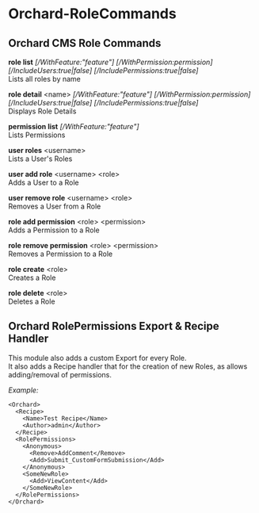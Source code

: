 Orchard-RoleCommands
=

Orchard CMS Role Commands
-

**role list** *[/WithFeature:"feature"] [/WithPermission:permission] [/IncludeUsers:true|false] [/IncludePermissions:true|false]*  
Lists all roles by name

**role detail** &lt;name&gt; *[/WithFeature:"feature"] [/WithPermission:permission] [/IncludeUsers:true|false] [/IncludePermissions:true|false]*  
Displays Role Details

**permission list** *[/WithFeature:"feature"]*  
Lists Permissions

**user roles** &lt;username&gt;  
Lists a User's Roles

**user add role** &lt;username&gt; &lt;role&gt;  
Adds a User to a Role

**user remove role** &lt;username&gt; &lt;role&gt;  
Removes a User from a Role

**role add permission** &lt;role&gt; &lt;permission&gt;  
Adds a Permission to a Role

**role remove permission** &lt;role&gt; &lt;permission&gt;  
Removes a Permission to a Role

**role create** &lt;role&gt;  
Creates a Role

**role delete** &lt;role&gt;  
Deletes a Role

Orchard RolePermissions Export &amp; Recipe Handler
-

This module also adds a custom Export for every Role.  
It also adds  a Recipe handler that for the creation of new Roles, as allows adding/removal of permissions.  

*Example:*

	<Orchard>
	  <Recipe>
		<Name>Test Recipe</Name>
		<Author>admin</Author>
	  </Recipe>
	  <RolePermissions>
		<Anonymous>
		  <Remove>AddComment</Remove>
		  <Add>Submit_CustomFormSubmission</Add>
		</Anonymous>
		<SomeNewRole>
		  <Add>ViewContent</Add>
		</SomeNewRole>
	  </RolePermissions>
	</Orchard>
